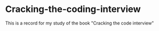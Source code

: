 # Cracking-the-coding-interview
This is a record for my study of the book "Cracking the code interview"
